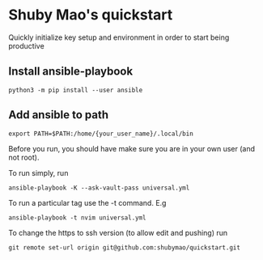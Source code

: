 
# Shuby Mao's quickstart

Quickly initialize key setup and environment in order to start being productive

## Install ansible-playbook

```
python3 -m pip install --user ansible
```

## Add ansible to path

```
export PATH=$PATH:/home/{your_user_name}/.local/bin
```
Before you run, you should have make sure you are in your own user (and not root).

To run simply, run
```
ansible-playbook -K --ask-vault-pass universal.yml
```

To run a particular tag use the -t command. E.g
```
ansible-playbook -t nvim universal.yml
```

To change the https to ssh version (to allow edit and pushing) run
```
git remote set-url origin git@github.com:shubymao/quickstart.git
```
